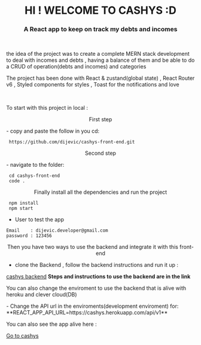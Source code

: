 <h1 align="center"> HI ! WELCOME TO CASHYS :D </h1>
<h3 color="red" align="center">A React app to keep on track my debts and incomes </h3>

 <br/>

 <p>the idea of the project was to create a complete MERN stack development to deal with incomes and debts , having a balance of them and be able to do a CRUD of operation(debts and incomes) and categories</p>

<p margin="20px">The project has been done with React & zustand(global state) , React Router v6 , Styled components for styles , Toast for the notifications and love</p>

  <br/>

<p margin="20px">To start with this project in local :</p>

<p align="center">First step </p>
- copy and paste the follow in you cd:

```
 https://github.com/dijevic/cashys-front-end.git
```

<p align="center">Second step  </p>
- navigate to the folder:

```
 cd cashys-front-end
 code .
```

<p align="center">Finally install all the dependencies and run the project </p>

```
 npm install
 npm start
```

- User to test the app

```
Email    : dijevic.developer@gmail.com
password : 123456
```

<p align="center">Then you have two ways to use the backend and integrate it with this front-end</p>

- clone the Backend , follow the backend instructions and run it up :

<a href="https://github.com/dijevic/Cashys" target="_blank">cashys backend</a>
<b>Steps and instructions to use the backend are in the link</b>

<p>You can also change the enviroment  to use the backend that is alive with heroku and clever cloud(DB) </p>
- Change the API url in the enviroments(development enviroment) for: **REACT_APP_API_URL=https://cashys.herokuapp.com/api/v1**

<p>You can also see the app alive here :</p>

<a href="https://cashys.netlify.app/" target="_blank">Go to cashys</a>
